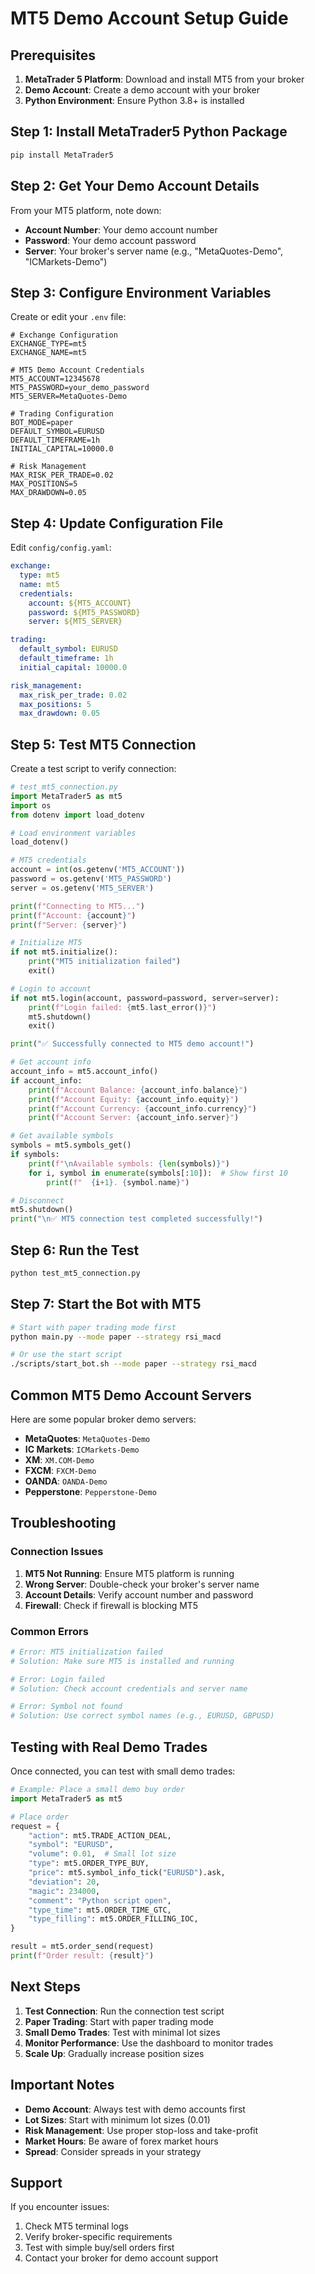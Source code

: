 # MT5 Demo Account Setup Guide

## Prerequisites

1. **MetaTrader 5 Platform**: Download and install MT5 from your broker
2. **Demo Account**: Create a demo account with your broker
3. **Python Environment**: Ensure Python 3.8+ is installed

## Step 1: Install MetaTrader5 Python Package

```bash
pip install MetaTrader5
```

## Step 2: Get Your Demo Account Details

From your MT5 platform, note down:
- **Account Number**: Your demo account number
- **Password**: Your demo account password  
- **Server**: Your broker's server name (e.g., "MetaQuotes-Demo", "ICMarkets-Demo")

## Step 3: Configure Environment Variables

Create or edit your `.env` file:

```env
# Exchange Configuration
EXCHANGE_TYPE=mt5
EXCHANGE_NAME=mt5

# MT5 Demo Account Credentials
MT5_ACCOUNT=12345678
MT5_PASSWORD=your_demo_password
MT5_SERVER=MetaQuotes-Demo

# Trading Configuration
BOT_MODE=paper
DEFAULT_SYMBOL=EURUSD
DEFAULT_TIMEFRAME=1h
INITIAL_CAPITAL=10000.0

# Risk Management
MAX_RISK_PER_TRADE=0.02
MAX_POSITIONS=5
MAX_DRAWDOWN=0.05
```

## Step 4: Update Configuration File

Edit `config/config.yaml`:

```yaml
exchange:
  type: mt5
  name: mt5
  credentials:
    account: ${MT5_ACCOUNT}
    password: ${MT5_PASSWORD}
    server: ${MT5_SERVER}

trading:
  default_symbol: EURUSD
  default_timeframe: 1h
  initial_capital: 10000.0

risk_management:
  max_risk_per_trade: 0.02
  max_positions: 5
  max_drawdown: 0.05
```

## Step 5: Test MT5 Connection

Create a test script to verify connection:

```python
# test_mt5_connection.py
import MetaTrader5 as mt5
import os
from dotenv import load_dotenv

# Load environment variables
load_dotenv()

# MT5 credentials
account = int(os.getenv('MT5_ACCOUNT'))
password = os.getenv('MT5_PASSWORD')
server = os.getenv('MT5_SERVER')

print(f"Connecting to MT5...")
print(f"Account: {account}")
print(f"Server: {server}")

# Initialize MT5
if not mt5.initialize():
    print("MT5 initialization failed")
    exit()

# Login to account
if not mt5.login(account, password=password, server=server):
    print(f"Login failed: {mt5.last_error()}")
    mt5.shutdown()
    exit()

print("✅ Successfully connected to MT5 demo account!")

# Get account info
account_info = mt5.account_info()
if account_info:
    print(f"Account Balance: {account_info.balance}")
    print(f"Account Equity: {account_info.equity}")
    print(f"Account Currency: {account_info.currency}")
    print(f"Account Server: {account_info.server}")

# Get available symbols
symbols = mt5.symbols_get()
if symbols:
    print(f"\nAvailable symbols: {len(symbols)}")
    for i, symbol in enumerate(symbols[:10]):  # Show first 10
        print(f"  {i+1}. {symbol.name}")

# Disconnect
mt5.shutdown()
print("\n✅ MT5 connection test completed successfully!")
```

## Step 6: Run the Test

```bash
python test_mt5_connection.py
```

## Step 7: Start the Bot with MT5

```bash
# Start with paper trading mode first
python main.py --mode paper --strategy rsi_macd

# Or use the start script
./scripts/start_bot.sh --mode paper --strategy rsi_macd
```

## Common MT5 Demo Account Servers

Here are some popular broker demo servers:

- **MetaQuotes**: `MetaQuotes-Demo`
- **IC Markets**: `ICMarkets-Demo`
- **XM**: `XM.COM-Demo`
- **FXCM**: `FXCM-Demo`
- **OANDA**: `OANDA-Demo`
- **Pepperstone**: `Pepperstone-Demo`

## Troubleshooting

### Connection Issues

1. **MT5 Not Running**: Ensure MT5 platform is running
2. **Wrong Server**: Double-check your broker's server name
3. **Account Details**: Verify account number and password
4. **Firewall**: Check if firewall is blocking MT5

### Common Errors

```python
# Error: MT5 initialization failed
# Solution: Make sure MT5 is installed and running

# Error: Login failed
# Solution: Check account credentials and server name

# Error: Symbol not found
# Solution: Use correct symbol names (e.g., EURUSD, GBPUSD)
```

## Testing with Real Demo Trades

Once connected, you can test with small demo trades:

```python
# Example: Place a small demo buy order
import MetaTrader5 as mt5

# Place order
request = {
    "action": mt5.TRADE_ACTION_DEAL,
    "symbol": "EURUSD",
    "volume": 0.01,  # Small lot size
    "type": mt5.ORDER_TYPE_BUY,
    "price": mt5.symbol_info_tick("EURUSD").ask,
    "deviation": 20,
    "magic": 234000,
    "comment": "Python script open",
    "type_time": mt5.ORDER_TIME_GTC,
    "type_filling": mt5.ORDER_FILLING_IOC,
}

result = mt5.order_send(request)
print(f"Order result: {result}")
```

## Next Steps

1. **Test Connection**: Run the connection test script
2. **Paper Trading**: Start with paper trading mode
3. **Small Demo Trades**: Test with minimal lot sizes
4. **Monitor Performance**: Use the dashboard to monitor trades
5. **Scale Up**: Gradually increase position sizes

## Important Notes

- **Demo Account**: Always test with demo accounts first
- **Lot Sizes**: Start with minimum lot sizes (0.01)
- **Risk Management**: Use proper stop-loss and take-profit
- **Market Hours**: Be aware of forex market hours
- **Spread**: Consider spreads in your strategy

## Support

If you encounter issues:
1. Check MT5 terminal logs
2. Verify broker-specific requirements
3. Test with simple buy/sell orders first
4. Contact your broker for demo account support
